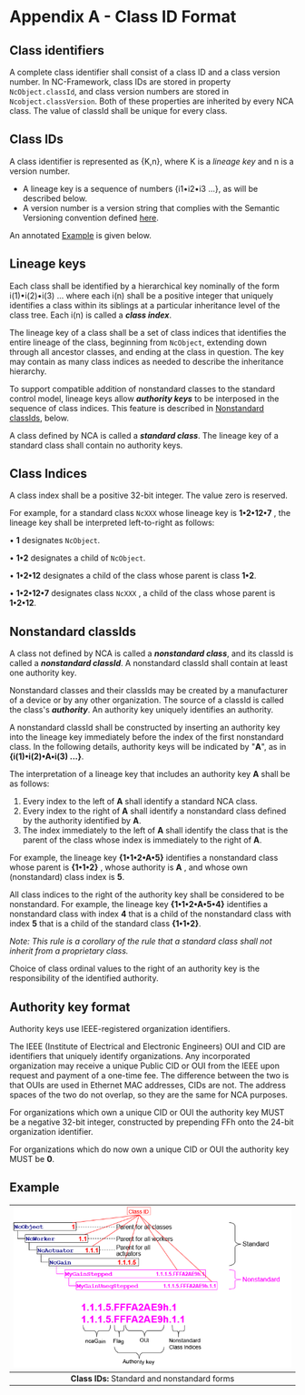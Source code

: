 # Appendix A - Class ID Format

## Class identifiers

A complete class identifier shall consist of a class ID and a class version number.  In NC-Framework, class IDs are stored in property `NcObject.classId`, and class version numbers are stored in `Ncobject.classVersion`.  Both of these properties are inherited by every NCA class.  The value of classId shall be unique for every class.

## Class IDs

A class identifier is represented as {K,n}, where K is a _lineage key_ and n is a version number.

- A lineage key is a sequence of numbers {i1•i2•i3 ...}, as will be described below.
- A version number is a version string that complies with the Semantic Versioning convention defined [here](https://semver.org/).

An annotated [Example](#example) is given below.

## Lineage keys

Each class shall be identified by a hierarchical key nominally of the form i(1)•i(2)•i(3) ... where each i(n) shall be a positive integer that uniquely identifies a class within its siblings at a particular inheritance level of the class tree. Each i(n) is called a _**class index**_.

The lineage key of a class shall be a set of class indices that identifies the entire lineage of the class, beginning from `NcObject`,  extending down through all ancestor classes, and ending at the class in question. The key may contain as many class indices as needed to describe the inheritance hierarchy.

To support compatible addition of nonstandard classes to the standard control model, lineage keys allow   _**authority keys**_ to be interposed in the sequence of class indices. This feature is described in [Nonstandard classIds](#nonstandard-classids), below.

A class defined by NCA is called a _**standard class**_. The lineage key of a standard class shall contain no authority keys.

## Class Indices

A class index shall be a positive 32-bit integer.  The value zero is reserved.  

For example, for a standard class `NcXXX` whose lineage key is **1•2•12•7** , the lineage key shall be interpreted left-to-right as follows:

• **1** designates `NcObject`.

• **1•2** designates a child of `NcObject`.

• **1•2•12** designates a child of the class whose parent is class **1•2**.

• **1•2•12•7** designates class `NcXXX` , a child of the class whose parent is **1•2•12**.

## Nonstandard classIds

A class not defined by NCA is called a _**nonstandard class**_, and its classId is called a _**nonstandard classId**_. A nonstandard classId shall contain at least one authority key.

Nonstandard classes and their classIds may be created by a manufacturer of a device or by any other organization. The source of a classId is called the class's _**authority**_. An authority key uniquely identifies an authority.

A nonstandard classId shall be constructed by inserting an authority key into the lineage key immediately before the index of the first nonstandard class. In the following details, authority keys will be indicated by "**A**", as in **{i(1)•i(2)•A•i(3) ...}**.

The interpretation of a lineage key that includes an authority key **A** shall be as follows:

1. Every index to the left of **A** shall identify a standard NCA class.
2. Every index to the right of **A** shall identify a nonstandard class defined by the authority identified by **A**.
3. The index immediately to the left of **A** shall identify the class that is the parent of the class whose index is immediately to the right of **A**.

For example, the lineage key **{1•1•2•A•5}** identifies a nonstandard class whose parent is **{1•1•2}** , whose authority is **A** , and whose own (nonstandard) class index is **5**.

All class indices to the right of the authority key shall be considered to be nonstandard. For example, the lineage key **{1•1•2•A•5•4}** identifies a nonstandard class with index **4** that is a child of the nonstandard class with index **5** that is a child of the standard class **{1•1•2}**.

_Note: This rule is a corollary of the rule that a standard class shall not inherit from a proprietary class._

Choice of class ordinal values to the right of an authority key is the responsibility of the identified authority.

## Authority key format

Authority keys use IEEE-registered organization identifiers.

The IEEE (Institute of Electrical and Electronic Engineers) OUI and CID are identifiers that uniquely identify organizations. Any incorporated organization may receive a unique Public CID or OUI from the IEEE upon request and payment of a one-time fee. The difference between the two is that OUIs are used in Ethernet MAC addresses, CIDs are not. The address spaces of the two do not overlap, so they are the same for NCA purposes.

For organizations which own a unique CID or OUI the authority key MUST be a negative 32-bit integer, constructed by prepending FFh onto the 24-bit organization identifier.

For organizations which do now own a unique CID or OUI the authority key MUST be **0**.

## Example

| ![Standard and nonstandard class IDs for an NcGain subtree](images/ClassID.png) |
|:--:|
| **Class IDs:**  Standard and nonstandard forms |
